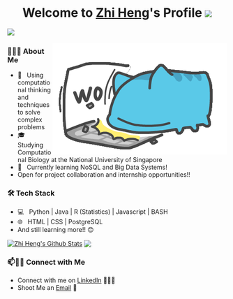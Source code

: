 <p align="center">
  <h1 align="center">Welcome to <a href="https://github.com/quek-zhiheng">Zhi Heng</a>'s Profile <img src="https://raw.githubusercontent.com/iampavangandhi/iampavangandhi/master/gifs/Hi.gif" width="30px"></h1>
</p>

<a align="left" href="https://github.com/DenverCoder1/readme-typing-svg"><img src="https://readme-typing-svg.herokuapp.com?&font=IBM+Plex+Sans&color=F72EE2&size=25&lines=Welcome+to+my+Github+Profile!;I'm+a+Bioinformatician+:)));I'm+a+Data+Engineer+:)));I'm+a+Data+Scientist+:)))" /></a>

<img src="https://github.com/quek-zhiheng/quek-zhiheng/blob/main/giphy.gif" align="right">

<h3> 👨🏻‍💻 About Me </h3>

- 🤔 &nbsp; Using computational thinking and techniques to solve complex problems
- 🎓 &nbsp; Studying Computational Biology at the National University of Singapore
- 🌱 &nbsp; Currently learning NoSQL and Big Data Systems!
- Open for project collaboration and internship opportunities!!


<h3>🛠 Tech Stack</h3>

- 💻 &nbsp; Python | Java | R (Statistics) | Javascript | BASH
- 🌐 &nbsp; HTML | CSS | PostgreSQL
- And still learning more!! 😊

<a href="https://github.com/anuraghazra/github-readme-stats">
  <img align="center" src="https://github-readme-stats.anuraghazra1.vercel.app/api?username=quek-zhiheng&show_icons=true&include_all_commits=true&theme=radical" alt="Zhi Heng's Github Stats" /></a>
</a>
<a href="https://github.com/anuraghazra/github-readme-stats">
  <img align="center" src="https://github-readme-stats.vercel.app/api/wakatime?username=quekzzsss&theme=radical" /></a>
</a>

### 📫🤝🏻 Connect with Me

 - Connect with me on [LinkedIn](https://www.linkedin.com/in/quekzhiheng/) 👨🏻‍💻
 - Shoot Me an [Email](mailto:quekzhiheng@gmail.com) 💌

